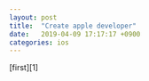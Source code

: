 ```yaml
---
layout: post
title:  "Create apple developer"
date:   2019-04-09 17:17:17 +0900
categories: ios
---
```

[first][1]

[3]: https://developer.apple.com/account/ios/certificate/?teamId=U2SB734G5Q
[4]: https://help.apple.com/developer-account/#/deveedc0daa0
[5]: https://zeddios.tistory.com/392
[6]: https://terms.naver.com/entry.nhn?docId=862383&cid=42346&categoryId=42346
[7]: https://help.apple.com/developer-account/#/devf2eb157f8